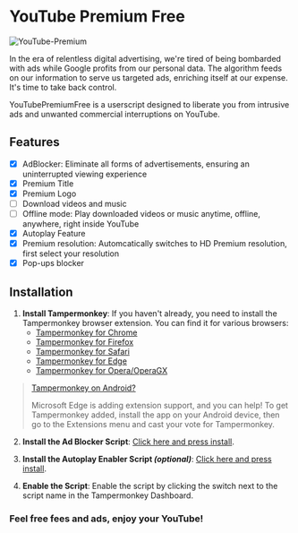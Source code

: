 # YouTube Premium Free
![YouTube-Premium](https://github.com/user-attachments/assets/5e8d7fc8-4333-4173-9018-46b5ec970126)

In the era of relentless digital advertising, we're tired of being bombarded with ads while Google profits from our personal data. The algorithm feeds on our information to serve us targeted ads, enriching itself at our expense. It's time to take back control.

YouTubePremiumFree is a userscript designed to liberate you from intrusive ads and unwanted commercial interruptions on YouTube.

## Features
- [x] AdBlocker: Eliminate all forms of advertisements, ensuring an uninterrupted viewing experience
- [x] Premium Title
- [x] Premium Logo
- [ ] Download videos and music
- [ ] Offline mode: Play downloaded videos or music anytime, offline, anywhere, right inside YouTube
- [x] Autoplay Feature
- [x] Premium resolution: Automcatically switches to HD Premium resolution, first select your resolution
- [x] Pop-ups blocker

## Installation
1. **Install Tampermonkey**:
   If you haven't already, you need to install the Tampermonkey browser extension. You can find it for various browsers:
   - [Tampermonkey for Chrome](https://chrome.google.com/webstore/detail/tampermonkey/dhdgffkkebhmkfjojejmpbldmpobfkfo)
   - [Tampermonkey for Firefox](https://addons.mozilla.org/en-US/firefox/addon/tampermonkey/)
   - [Tampermonkey for Safari](http://tampermonkey.net/?browser=safari)
   - [Tampermonkey for Edge](https://microsoftedge.microsoft.com/addons/detail/tampermonkey/iikmkjmpaadaobahmlepeloendndfphd)
   - [Tampermonkey for Opera/OperaGX](https://addons.opera.com/en-gb/extensions/details/tampermonkey-beta/)
> [Tampermonkey on Android?](https://play.google.com/store/apps/details?id=com.microsoft.emmx)
>
>  Microsoft Edge is adding extension support, and you can help! To get Tampermonkey added, install the app on your Android device, then go to the Extensions menu and cast your vote for Tampermonkey.

2. **Install the Ad Blocker Script**: [Click here and press install](YouTube-Premium-Free.user.js?raw=True).
3. **Install the Autoplay Enabler Script _(optional)_**: [Click here and press install](YouTube-Autoplay-Feature.user.js?raw=True).

4. **Enable the Script**: Enable the script by clicking the switch next to the script name in the Tampermonkey Dashboard.

### Feel free fees and ads, enjoy your YouTube!
